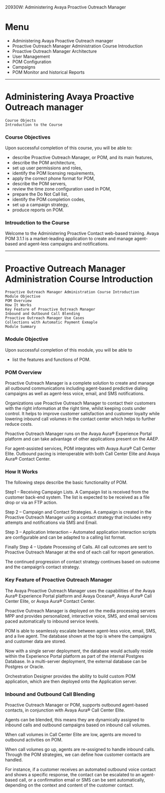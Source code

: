 20930W: Administering Avaya Proactive Outreach Manager

# Menu

- Administering Avaya Proactive Outreach manager
- Proactive Outreach Manager Administration Course Introduction
- Proactive Outreach Manager Architecture
- User Management
- POM Configuration
- Campaigns
- POM Monitor and historical Reports


************************************************************

# Administering Avaya Proactive Outreach manager

```
Course Objects
Introduction to the Course
```

### Course Objectives

Upon successful completion of this course, you will be able to:

- describe Proactive Outreach Manager, or POM, and its main features, 
- describe the POM architecture, 
- set up user permissions and roles, 
- identify the POM licensing requirements, 
- apply the correct phone format for POM, 
- describe the POM servers, 
- review the time zone configuration used in POM, 
- prepare the Do Not Call list, 
- identify the POM completion codes, 
- set up a campaign strategy, 
- produce reports on POM.


### Introudction to the Course

Welcome to the Administering Proactive Contact web-based training.
Avaya POM 3.1.1 is a market-leading application to create and manage agent-based and agent-less campaigns and notifications.


************************************************************


# Proactive Outreach Manager Administration Course Introduction

```
Proactive Outreach Manager Administration Course Introduction
Module Objective
POM Overview
How It Works
Key Feature of Proactive Outreach Manager
Inbound and Outbound Call Blending
Proactive Outreach Manager Use Cases
Collections with Automatic Payment Exmaple
Module Summary
```

### Module Objective
Upon successful completion of this module, you will be able to

- list the features and functions of POM.

### POM Overview

Proactive Outreach Manager is a complete solution to create and manage all outbound communications including agent-based predictive dialing campaigns as well as agent-less voice, email, and SMS notifications.

Organizations use Proactive Outreach Manager to contact their customers with the right information at the right time, whilst keeping costs under control.
It helps to improve customer satisfaction and customer loyalty while lowering inbound call volumes in the contact center which helps to further reduce costs.

Proactive Outreach Manager runs on the Avaya Aura® Experience Portal platform and can take advantage of other applications present on the AAEP.

For agent-assisted services, POM integrates with Avaya Aura® Call Center Elite. Outbound pacing is interoperable with both Call Center Elite and Avaya Aura® Contact Center.

### How It Works

The following steps describe the basic functionality of POM.

Step1 – Receiving Campaign Lists. A Campaign list is received from the customer back-end system. The list is expected to be received as a file drop or via an FTP action.

Step 2 – Campaign and Contact Strategies. A campaign is created in the Proactive Outreach Manager using a contact strategy that includes retry attempts and notifications via SMS and Email.

Step 3 – Application Interaction – Automated application interaction scripts are configurable and can be adapted to a calling list format.

Finally Step 4 – Update Processing of Calls. All call outcomes are sent to Proactive Outreach Manager at the end of each call for report generation.

The continued progression of contact strategy continues based on outcome and the campaign’s contact strategy.

### Key Feature of Proactive Outreach Manager

The Avaya Proactive Outreach Manager uses the capabilities of the Avaya Aura® Experience Portal platform and Avaya Oceana®, Avaya Aura® Call Center Elite, or Avaya Aura® Contact Center.

Proactive Outreach Manager is deployed on the media processing servers MPP and provides personalized, interactive voice, SMS, and email services paced automatically to inbound service levels.

POM is able to seamlessly escalate between agent-less voice, email, SMS, and a live agent. The database shown at the top is where the campaigns and customer data are stored.

Now with a single server deployment, the database would actually reside within the Experience Portal platform as part of the internal Postgres Database. In a multi-server deployment, the external database can be Postgres or Oracle.

Orchestration Designer provides the ability to build custom POM application, which are then deployed onto the Application server.


### Inbound and Outbound Call Blending
Proactive Outreach Manager or POM, supports outbound agent-based contacts, in conjunction with Avaya Aura® Call Center Elite.

Agents can be blended, this means they are dynamically assigned to inbound calls and outbound campaigns based on inbound call volumes.

When call volumes in Call Center Elite are low, agents are moved to outbound activities on POM.

When call volumes go up, agents are re-assigned to handle inbound calls. Through the POM strategies, we can define how customer contacts are handled.

For instance, if a customer receives an automated outbound voice contact and shows a specific response, the contact can be escalated to an agent-based call, or a confirmation email or SMS can be sent automatically, depending on the context and content of the customer contact.







